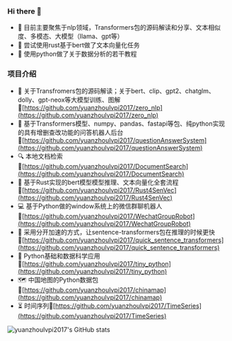 <!-- <img align="right" src="https://github-readme-stats.vercel.app/api?username=yuanzhoulvpi2017&show_icons=true&icon_color=CE1D2D&text_color=718096&bg_color=ffffff&hide_title=true" /> -->


### Hi there 👋

- 🎯 目前主要聚焦于nlp领域，Transformers包的源码解读和分享、文本相似度、多模态、大模型（llama、gpt等）
- 🚀 尝试使用rust基于bert做了文本向量化任务
- 📝 使用python做了关于数据分析的若干教程

### 项目介绍
- 🤗 关于Transfromers包的源码解读；关于bert、clip、gpt2、chatglm、dolly、gpt-neox等大模型训练、图解🔗[https://github.com/yuanzhoulvpi2017/zero_nlp](https://github.com/yuanzhoulvpi2017/zero_nlp)
- 🤖 基于Transformers模型、numpy、pandas、fastapi等包、纯python实现的具有增删查改功能的问答机器人后台🔗[https://github.com/yuanzhoulvpi2017/questionAnswerSystem](https://github.com/yuanzhoulvpi2017/questionAnswerSystem)
- 🔍 本地文档检索🔗[https://github.com/yuanzhoulvpi2017/DocumentSearch](https://github.com/yuanzhoulvpi2017/DocumentSearch)
- 🦀 基于Rust实现的bert模型模型推理、文本向量化全套流程🔗[https://github.com/yuanzhoulvpi2017/Rust4SenVec](https://github.com/yuanzhoulvpi2017/Rust4SenVec)
- 💻 基于Python做的window系统上的微信群聊机器人🔗[https://github.com/yuanzhoulvpi2017/WechatGroupRobot](https://github.com/yuanzhoulvpi2017/WechatGroupRobot)
- 💨 采用分开加速的方式，让sentence-transformers包在推理的时候更快🔗[https://github.com/yuanzhoulvpi2017/quick_sentence_transformers](https://github.com/yuanzhoulvpi2017/quick_sentence_transformers)
- 🐍 Python基础和数据科学应用🔗[https://github.com/yuanzhoulvpi2017/tiny_python](https://github.com/yuanzhoulvpi2017/tiny_python)
- 🗺️ 中国地图的Python数据包🔗[https://github.com/yuanzhoulvpi2017/chinamap](https://github.com/yuanzhoulvpi2017/chinamap)
- ⏳ 时间序列🔗[https://github.com/yuanzhoulvpi2017/TimeSeries](https://github.com/yuanzhoulvpi2017/TimeSeries)

![yuanzhoulvpi2017's GitHub stats](https://github-readme-stats.vercel.app/api?username=yuanzhoulvpi2017&show_icons=true&theme=chartreuse-dark)


